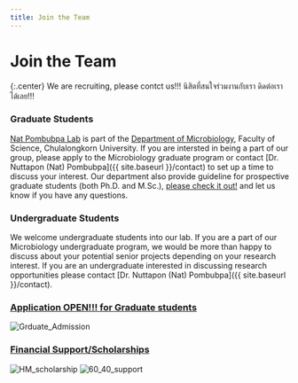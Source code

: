 ```yaml
---
title: Join the Team
---
```


# <i class="fas fa-hands-helping"></i>Join the Team

{:.center}
We are recruiting, please contct us!!! นิสิตที่สนใจร่วมงานกับเรา ดิดต่อเราได้เลย!!!

### Graduate Students

[Nat Pombubpa Lab](/home) is part of the [Department of Microbiology](http://www.micro.sc.chula.ac.th/index.php/en/), Faculty of Science, Chulalongkorn University. If you are intersted in being a part of our group, please apply to the Microbiology graduate program or contact [Dr. Nuttapon (Nat) Pombubpa]({{ site.baseurl }}/contact) to set up a time to discuss your interest. Our department also provide guideline for prospective graduate students (both Ph.D. and M.Sc.), [please check it out!](http://www.micro.sc.chula.ac.th/index.php/en/admission/admission-graduate) and let us know if you have any questions.

### Undergraduate Students

We welcome undergraduate students into our lab. If you are a part of our Microbiology undergraduate program, we would be more than happy to discuss about your potential senior projects depending on your research interest. If you are an undergraduate interested in discussing research opportunities please contact [Dr. Nuttapon (Nat) Pombubpa]({{ site.baseurl }}/contact).


### [Application OPEN!!! for Graduate students](http://www.micro.sc.chula.ac.th/index.php/en/component/content/article/58-news-admission/184-admidsion-y2564-s2-r1)

![Grduate_Admission](http://www.micro.sc.chula.ac.th/images/Admission/2564-s2/0001.jpg)

### [Financial Support/Scholarships](http://www.micro.sc.chula.ac.th/index.php/en/component/content/article/58-news-admission/184-admidsion-y2564-s2-r1)

![HM_scholarship](http://www.micro.sc.chula.ac.th/images/Admission/2564-s2/0009.jpg)
![60_40_support](http://www.micro.sc.chula.ac.th/images/Admission/2564-s2/0010.jpg)
